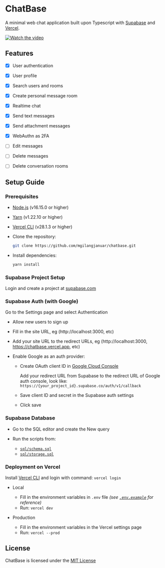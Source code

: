 # ChatBase

A minimal web chat application built upon Typescript with [Supabase](https://supabase.com) and [Vercel](https://vercel.com).

[![Watch the video](https://img.youtube.com/vi/Hglg9viFiOY/default.jpg)](https://youtu.be/Hglg9viFiOY)

## Features

- [x] User authentication
- [x] User profile
- [x] Search users and rooms
- [x] Create personal message room
- [x] Realtime chat
- [x] Send text messages
- [x] Send attachment messages
- [x] WebAuthn as 2FA
- [ ] Edit messages
- [ ] Delete messages
- [ ] Delete conversation rooms


## Setup Guide

### **Prerequisites**

- [Node.js](https://nodejs.org/en/download/) (v16.15.0 or higher)

- [Yarn](https://classic.yarnpkg.com/en/docs/install) (v1.22.10 or higher)

- [Vercel CLI](https://vercel.com/download) (v28.1.3 or higher)

- Clone the repository:

  ```bash
  git clone https://github.com/mgilangjanuar/chatbase.git
  ```

- Install dependencies:

  ```bash
  yarn install
  ```

### **Supabase Project Setup**

Login and create a project at [supabase.com](https://app.supabase.com/)

### **Supabase Auth (with Google)**

Go to the Settings page and select Authentication

- Allow new users to sign up

- Fill in the site URL, eg (http://localhost:3000, etc)

- Add your site URL to the redirect URLs, eg (http://localhost:3000, https://chatbase.vercel.app, etc)

- Enable Google as an auth provider:

  - Create OAuth client ID in [Google Cloud Console](https://console.cloud.google.com/apis/credentials)

    Add your redirect URL from Supabase to the redirect URL of Google auth console, look like: `https://{your_project_id}.supabase.co/auth/v1/callback`

  - Save client ID and secret in the Supabase auth settings

  - Click save

### **Supabase Database**

- Go to the SQL editor and create the New query

- Run the scripts from:
  - [`sql/schema.sql`](./sql/schema.sql)
  - [`sql/storage.sql`](./sql/storage.sql)


### **Deployment on Vercel**

Install [Vercel CLI](https://vercel.com/docs/cli) and login with command: `vercel login`

- Local

  - Fill in the environment variables in `.env` file _(see [`.env.example`](./.env.example) for reference)_
  - Run: `vercel dev`

- Production

  - Fill in the environment variables in the Vercel settings page
  - Run: `vercel --prod`


## License

ChatBase is licensed under the [MIT License](./LICENSE.md)